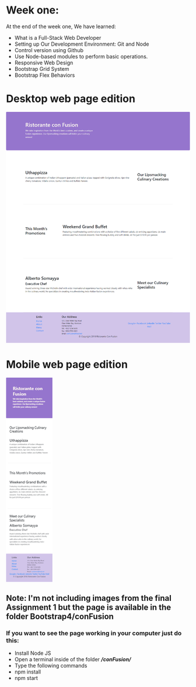 # Week one:
At the end of the week one, We have learned:
- What is a Full-Stack Web Developer
- Setting up Our Development Environment: Git and Node
- Control version using Github
- Use Node-based modules to perform basic operations.
- Responsive Web Design
- Bootstrap Grid System
- Bootstrap Flex Behaviors

# Desktop web page edition
![](Desktop-web-version.png)
# Mobile web page edition
![](Mobile-web-version.png)

## Note: I'm not including images from the final Assignment 1 but the page is available in the folder Bootstrap4/conFusion

### If you want to see the page working in your computer just do this:
- Install Node JS
- Open a terminal inside of the folder ***/conFusion/***
- Type the following commands
- npm install
- npm start
